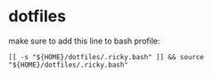 dotfiles
========
make sure to add this line to bash profile:

```
[[ -s "${HOME}/dotfiles/.ricky.bash" ]] && source "${HOME}/dotfiles/.ricky.bash"
```
